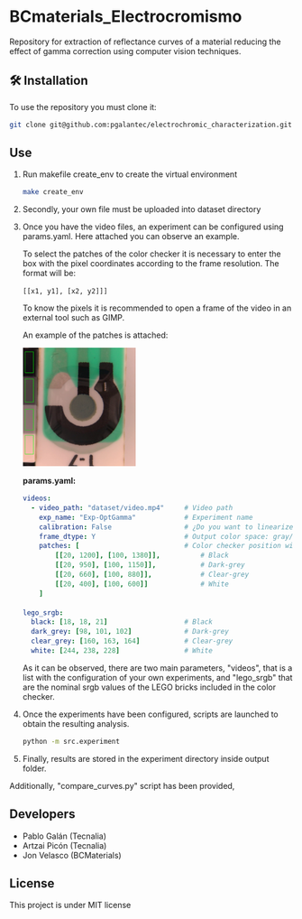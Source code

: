# BCmaterials_Electrocromismo

Repository for extraction of reflectance curves of a material reducing the effect of gamma correction using computer vision techniques.

## 🛠 Installation
To use the repository you must clone it:
```bash
git clone git@github.com:pgalantec/electrochromic_characterization.git
```

## Use
1. Run makefile create_env to create the virtual environment
    ```bash
    make create_env
    ```
2. Secondly, your own file must be uploaded into dataset directory
3. Once you have the video files, an experiment can be configured using params.yaml. Here attached you can observe an example.

    To select the patches of the color checker it is necessary to enter the box with the pixel coordinates according to the frame resolution. 
    The format will be:

    ```[[x1, y1], [x2, y2]]]```

    To know the pixels it is recommended to open a frame of the video in an external tool such as GIMP.

    An example of the patches is attached:
   
   <img src="docs/patches.png" alt="Descripción de la imagen" width="200">

   **params.yaml:**

    ```yaml
    videos:
      - video_path: "dataset/video.mp4"     # Video path
        exp_name: "Exp-OptGamma"            # Experiment name
        calibration: False                  # ¿Do you want to linearize Gamma? TRUE/FALSE
        frame_dtype: Y                      # Output color space: gray/Y/L
        patches: [                          # Color checker position with respect to video resolution
            [[20, 1200], [100, 1380]],          # Black 
            [[20, 950], [100, 1150]],           # Dark-grey
            [[20, 660], [100, 880]],            # Clear-grey
            [[20, 400], [100, 600]]             # White
        ]
    
    lego_srgb:
      black: [18, 18, 21]                   # Black 
      dark_grey: [98, 101, 102]             # Dark-grey
      clear_grey: [160, 163, 164]           # Clear-grey
      white: [244, 238, 228]                # White
    ```

    As it can be observed, there are two main parameters, "videos", that is a list with the configuration of your own experiments, and "lego_srgb" that are the nominal srgb values of the LEGO bricks included in the color checker.  

5. Once the experiments have been configured, scripts are launched to obtain the resulting analysis. 
    ```bash
    python -m src.experiment
    ```

6. Finally, results are stored in the experiment directory inside output folder.  

Additionally, "compare_curves.py" script has been provided, 

## Developers
- Pablo Galán (Tecnalia)
- Artzai Picón (Tecnalia)
- Jon Velasco (BCMaterials)

## License 
This project is under MIT license

